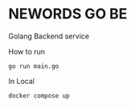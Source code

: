 # NEWORDS GO BE

Golang Backend service

How to run

`go run main.go`

In Local 

`docker compose up`